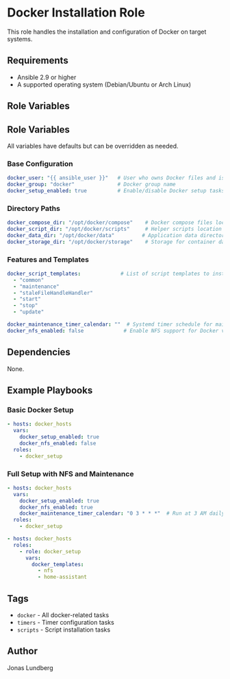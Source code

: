 # Docker Installation Role

This role handles the installation and configuration of Docker on target systems.

## Requirements

- Ansible 2.9 or higher
- A supported operating system (Debian/Ubuntu or Arch Linux)

## Role Variables

## Role Variables

All variables have defaults but can be overridden as needed.

### Base Configuration
```yaml
docker_user: "{{ ansible_user }}"   # User who owns Docker files and is in docker group
docker_group: "docker"              # Docker group name
docker_setup_enabled: true          # Enable/disable Docker setup tasks
```

### Directory Paths
```yaml
docker_compose_dir: "/opt/docker/compose"    # Docker compose files location
docker_script_dir: "/opt/docker/scripts"     # Helper scripts location
docker_data_dir: "/opt/docker/data"         # Application data directory
docker_storage_dir: "/opt/docker/storage"    # Storage for container data
```

### Features and Templates
```yaml
docker_script_templates:             # List of script templates to install
  - "common"
  - "maintenance"
  - "staleFileHandleHandler"
  - "start"
  - "stop"
  - "update"

docker_maintenance_timer_calendar: ""  # Systemd timer schedule for maintenance
docker_nfs_enabled: false             # Enable NFS support for Docker volumes
```

## Dependencies

None.

## Example Playbooks

### Basic Docker Setup
```yaml
- hosts: docker_hosts
  vars:
    docker_setup_enabled: true
    docker_nfs_enabled: false
  roles:
    - docker_setup
```

### Full Setup with NFS and Maintenance
```yaml
- hosts: docker_hosts
  vars:
    docker_setup_enabled: true
    docker_nfs_enabled: true
    docker_maintenance_timer_calendar: "0 3 * * *"  # Run at 3 AM daily
  roles:
    - docker_setup
```

```yaml
- hosts: docker_hosts
  roles:
    - role: docker_setup
      vars:
        docker_templates:
          - nfs
          - home-assistant
```

## Tags

- `docker` - All docker-related tasks
- `timers` - Timer configuration tasks
- `scripts` - Script installation tasks

## Author

Jonas Lundberg